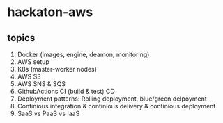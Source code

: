 # hackaton-aws
## topics
1) Docker (images, engine, deamon, monitoring)
2) AWS setup
3) K8s (master-worker nodes)
4) AWS S3
5) AWS SNS & SQS
6) GithubActions CI (build & test) CD
7) Deployment patterns: Rolling deployment, blue/green delpoyment
8) Continious integration & continious delivery & continious deployment
9) SaaS vs PaaS vs IaaS
